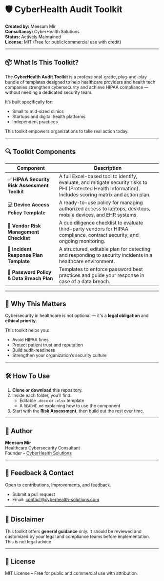 # 🛡️ CyberHealth Audit Toolkit

**Created by:** Meesum Mir  
**Consultancy:** CyberHealth Solutions  
**Status:** Actively Maintained  
**License:** MIT (Free for public/commercial use with credit)

---

## 📦 What Is This Toolkit?

The **CyberHealth Audit Toolkit** is a professional-grade, plug-and-play bundle of templates designed to help healthcare providers and health tech companies strengthen cybersecurity and achieve HIPAA compliance — without needing a dedicated security team.

It’s built specifically for:
- Small to mid-sized clinics
- Startups and digital health platforms
- Independent practices

This toolkit empowers organizations to take real action today.

---

## 🔍 Toolkit Components

| Component                             | Description |
|--------------------------------------|-------------|
| ✅ **HIPAA Security Risk Assessment Toolkit** | A full Excel-based tool to identify, evaluate, and mitigate security risks to PHI (Protected Health Information). Includes scoring matrix and action plan. |
| 💻 **Device Access Policy Template**           | A ready-to-use policy for managing authorized access to laptops, desktops, mobile devices, and EHR systems. |
| 🤝 **Vendor Risk Management Checklist**        | A due diligence checklist to evaluate third-party vendors for HIPAA compliance, contract security, and ongoing monitoring. |
| 🚨 **Incident Response Plan Template**         | A structured, editable plan for detecting and responding to security incidents in a healthcare environment. |
| 🔐 **Password Policy & Data Breach Plan**      | Templates to enforce password best practices and guide your response in case of a data breach. |

---

## 🧠 Why This Matters

Cybersecurity in healthcare is not optional — it's a **legal obligation** and **ethical priority**.

This toolkit helps you:
- Avoid HIPAA fines
- Protect patient trust and reputation
- Build audit-readiness
- Strengthen your organization’s security culture

---

## 🛠️ How To Use

1. **Clone or download** this repository.
2. Inside each folder, you’ll find:
   - Editable `.docx` or `.xlsx` template
   - A `README.md` explaining how to use the component
3. Start with the **Risk Assessment**, then build out the rest over time.

---

## 👤 Author

**Meesum Mir**  
Healthcare Cybersecurity Consultant  
Founder – [CyberHealth Solutions](https://cyberhealth-solutions.com)

---

## 💬 Feedback & Contact

Open to contributions, improvements, and feedback.  
- Submit a pull request  
- Email: [contact@cyberhealth-solutions.com](mailto:contact@cyberhealth-solutions.com)

---

## 📌 Disclaimer

This toolkit offers **general guidance** only. It should be reviewed and customized by your legal and compliance teams before implementation. This is not legal advice.

---

## 🔗 License

MIT License – Free for public and commercial use with attribution.
